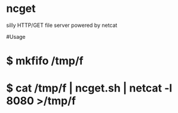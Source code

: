 # ncget
silly HTTP/GET file server powered by netcat

#Usage
# $ mkfifo /tmp/f
# $ cat /tmp/f | ncget.sh <path to html root> | netcat -l 8080 >/tmp/f
